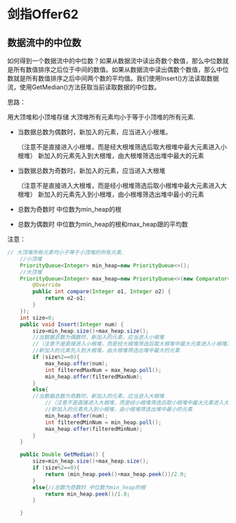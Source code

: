 # 剑指Offer62
## 数据流中的中位数
如何得到一个数据流中的中位数？如果从数据流中读出奇数个数值，那么中位数就是所有数值排序之后位于中间的数值。如果从数据流中读出偶数个数值，那么中位数就是所有数值排序之后中间两个数的平均值。我们使用Insert()方法读取数据流，使用GetMedian()方法获取当前读取数据的中位数。

思路：

用大顶堆和小顶堆存储
大顶堆所有元素均小于等于小顶堆的所有元素.

* 当数据总数为偶数时，新加入的元素，应当进入小根堆。
   
  （注意不是直接进入小根堆，而是经大根堆筛选后取大根堆中最大元素进入小根堆）
   新加入的元素先入到大根堆，由大根堆筛选出堆中最大的元素
        
* 当数据总数为奇数时，新加入的元素，应当进入大根堆
  
  （注意不是直接进入大根堆，而是经小根堆筛选后取小根堆中最大元素进入大根堆）
  新加入的元素先入到小根堆，由小根堆筛选出堆中最小的元素
  
* 总数为奇数时 中位数为min_heap的根
* 总数为偶数时 中位数为min_heap的根和max_heap跟的平均数


注意：

```java
// 大顶堆所有元素均小于等于小顶堆的所有元素.
    //小顶堆
    PriorityQueue<Integer> min_heap=new PriorityQueue<>();
    //大顶堆
    PriorityQueue<Integer> max_heap=new PriorityQueue<>(new Comparator<Integer>() {
        @Override
        public int compare(Integer o1, Integer o2) {
            return o2-o1;
        }
    });
    int size=0;
    public void Insert(Integer num) {
        size=min_heap.size()+max_heap.size();
        //当数据总数为偶数时，新加入的元素，应当进入小根堆
        //（注意不是直接进入小根堆，而是经大根堆筛选后取大根堆中最大元素进入小根堆）
        //新加入的元素先入到大根堆，由大根堆筛选出堆中最大的元素
        if (size%2==0){
            max_heap.offer(num);
            int filteredMaxNum = max_heap.poll();
            min_heap.offer(filteredMaxNum);
        }
        else{
        //当数据总数为奇数时，新加入的元素，应当进入大根堆
            //（注意不是直接进入大根堆，而是经小根堆筛选后取小根堆中最大元素进入大根堆）
            //新加入的元素先入到小根堆，由小根堆筛选出堆中最小的元素
            min_heap.offer(num);
            int filteredMinNum = min_heap.poll();
            max_heap.offer(filteredMinNum);
        }
    }

    public Double GetMedian() {
        size=min_heap.size()+max_heap.size();
        if (size%2==0){
            return (min_heap.peek()+max_heap.peek())/2.0;
        }
        else{//总数为奇数时 中位数为min_heap的根
            return min_heap.peek()/1.0;
        }

    }


```
